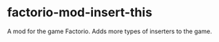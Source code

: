 factorio-mod-insert-this
========================

A mod for the game Factorio. Adds more types of inserters to the game.
